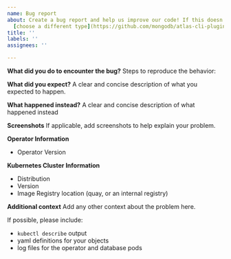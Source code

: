 ```yaml
---
name: Bug report
about: Create a bug report and help us improve our code! If this doesn't look right,
  [choose a different type](https://github.com/mongodb/atlas-cli-plugin-kubernetes/issues/new/choose).
title: ''
labels: ''
assignees: ''

---
```


**What did you do to encounter the bug?**
Steps to reproduce the behavior:

**What did you expect?**
A clear and concise description of what you expected to happen.

**What happened instead?**
A clear and concise description of what happened instead

**Screenshots**
If applicable, add screenshots to help explain your problem.

**Operator Information**
 - Operator Version

**Kubernetes Cluster Information**
 - Distribution
 - Version
 - Image Registry location (quay, or an internal registry)

**Additional context**
Add any other context about the problem here.

If possible, please include:
 - `kubectl describe` output
 - yaml definitions for your objects
 - log files for the operator and database pods
